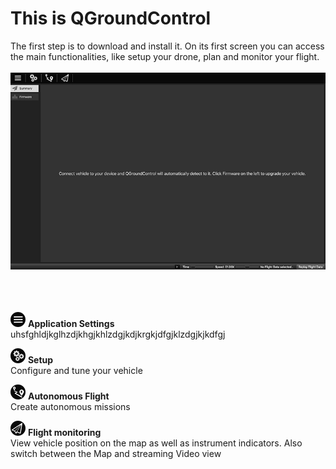 # This is QGroundControl
The first step is to download and install it. On its first screen you can access the main functionalities, like setup your drone, plan and monitor your flight.
<br>
<br>
![](01_quickstart.jpg)
<br>
<br>
<br>
<br>

![](01_ic_quickstart_settings.png) **Application Settings**
<br>uhsfghldjkglhzdjkhgjkhlzdgjkdjkrgkjdfgjklzdgjkjkdfgj

![](01_ic_quickstart_setup.png) **Setup**
<br>Configure and tune your vehicle

![](01_ic_quickstart_autonomous.png) **Autonomous Flight**
<br>Create autonomous missions

![](01_ic_quickstart_monitoring.png) **Flight monitoring**
<br>View vehicle position on the map as well as instrument indicators. Also switch between the Map and streaming Video view